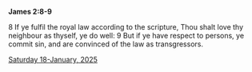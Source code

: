 **James 2:8-9**

8 If ye fulfil the royal law according to the scripture, Thou shalt love thy neighbour as thyself, ye do well: 9 But if ye have respect to persons, ye commit sin, and are convinced of the law as transgressors.

[Saturday 18-January, 2025](https://getbible.life/kjv/James/2/8-9)
